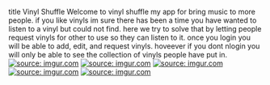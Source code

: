 title Vinyl Shuffle
Welcome to vinyl shuffle my app for bring music to more people.
if you like vinyls im sure there has been a time you have wanted to listen to a vinyl but could not find. here we try to solve that by letting people request vinyls for other to use so they can listen to it. 
once you login you will be able to add, edit, and request vinyls. hoveever if you dont nlogin you will only be able to see the collection of vinyls people have put in.
<a href="https://imgur.com/Pvzq6mq"><img src="https://i.imgur.com/Pvzq6mq.png" title="source: imgur.com" /></a>
<a href="https://imgur.com/M6FzGIp"><img src="https://i.imgur.com/M6FzGIp.png" title="source: imgur.com" /></a>
<a href="https://imgur.com/O8sE38B"><img src="https://i.imgur.com/O8sE38B.png" title="source: imgur.com" /></a>
<a href="https://imgur.com/rYIg5DS"><img src="https://i.imgur.com/rYIg5DS.png" title="source: imgur.com" /></a>
<a href="https://imgur.com/Xy23jvU"><img src="https://i.imgur.com/Xy23jvU.png" title="source: imgur.com" /></a>

<a href="https://trello.com/b/0CG6oaNa/to-do"></a>
